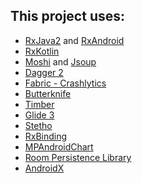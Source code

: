 

## This project uses:
- [RxJava2](https://github.com/ReactiveX/RxJava) and [RxAndroid](https://github.com/ReactiveX/RxAndroid)
- [RxKotlin](https://github.com/ReactiveX/RxKotlin) 
- [Moshi](https://github.com/square/moshi) and [Jsoup](https://github.com/jhy/jsoup)
- [Dagger 2](http://google.github.io/dagger/)
- [Fabric - Crashlytics](https://fabric.io/kits/android/crashlytics)
- [Butterknife](https://github.com/JakeWharton/butterknife)
- [Timber](https://github.com/JakeWharton/timber)
- [Glide 3](https://github.com/bumptech/glide)
- [Stetho](http://facebook.github.io/stetho/)
- [RxBinding](https://github.com/JakeWharton/RxBinding)
- [MPAndroidChart](https://github.com/PhilJay/MPAndroidChart)
- [Room Persistence Library](https://developer.android.com/topic/libraries/architecture/room)
- [AndroidX](https://developer.android.com/jetpack/androidx/)